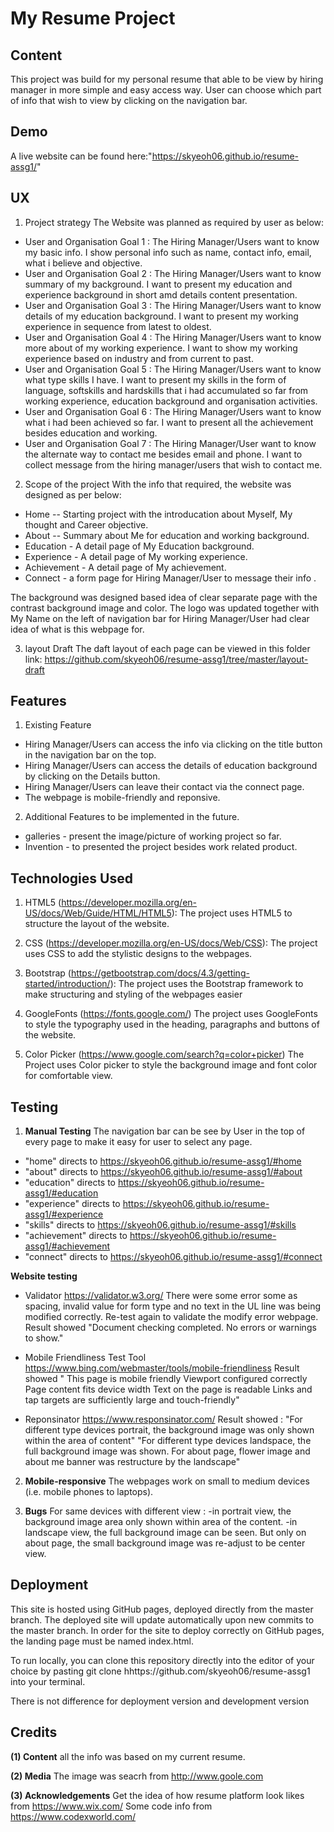
# **My Resume Project**

## **Content**
This project was build for my personal resume that able to be view by hiring manager in more simple and easy access way.
User can choose which part of info that wish to view by clicking on the navigation bar.

## **Demo**
A live website can be found here:"https://skyeoh06.github.io/resume-assg1/"


## **UX**
1. Project strategy
The Website was planned as required by user as below:
* User and Organisation Goal 1 : The Hiring Manager/Users want to know my basic info. I show personal info such as name, contact info, email, what i believe and objective.
* User and Organisation Goal 2 : The Hiring Manager/Users want to know summary of my background. I want to present my education and experience background in short amd details content  presentation.
* User and Organisation Goal 3 : The Hiring Manager/Users want to know details of my education background. I want to present my working experience in sequence from latest to oldest.
* User and  Organisation Goal 4 : The Hiring Manager/Users want to know more about of my working experience. I want to show my working experience based on industry and from current to past.
* User and Organisation Goal 5 : The Hiring Manager/Users want to know what type skills I have. I want to present my skills in the form of language, softskills and hardskills that i had accumulated so far from working experience, education background and organisation activities.
* User and Organisation Goal 6 : The Hiring Manager/Users want to know what i had been achieved so far. I want to present all the achievement besides education and working.
* User and Organisation Goal 7 : The Hiring Manager/User want to know the alternate way to contact me besides email and phone. I want to collect message from the hiring manager/users that wish to contact me.


2. Scope of the project
With the info that required, the website was designed as per below:
* Home -- Starting project with the introducation about Myself, My thought and Career objective.
* About -- Summary about Me for education and working background.
* Education - A detail page of My Education background.
* Experience - A detail page of My working experience.
* Achievement - A detail page of My achievement.
* Connect - a form page for Hiring Manager/User to message their info .

The background was designed based idea of clear separate page with the contrast background image and color.
The logo was updated together with My Name on the left of navigation bar for Hiring Manager/User had clear idea of what is this webpage for.

3. layout Draft
The daft layout of each page can be viewed in this folder link:
https://github.com/skyeoh06/resume-assg1/tree/master/layout-draft

## **Features**
1. Existing Feature
* Hiring Manager/Users can access the info via clicking on the title button in the navigation bar on the top.
* Hiring Manager/Users can access the details of education background by clicking on the Details button.
* Hiring Manager/Users can leave their contact via the connect page.
* The webpage is mobile-friendly and reponsive.


2. Additional Features to be implemented in the future.
* galleries - present the image/picture of working project so far.
* Invention - to presented the project besides work related product.

## **Technologies Used**
1. HTML5 (https://developer.mozilla.org/en-US/docs/Web/Guide/HTML/HTML5): The project uses HTML5 to structure the layout of the website.

2. CSS (https://developer.mozilla.org/en-US/docs/Web/CSS): The project uses CSS to add the stylistic designs to the webpages.

3. Bootstrap (https://getbootstrap.com/docs/4.3/getting-started/introduction/): The project uses the Bootstrap framework to make structuring and styling of the webpages easier

4. GoogleFonts (https://fonts.google.com/) The project uses GoogleFonts to style the typography used in the heading, paragraphs and buttons of the website.

5. Color Picker (https://www.google.com/search?q=color+picker) The Project uses Color picker to style the background image and font color for comfortable view.


## **Testing**
1. **Manual Testing**
The navigation bar can be see by User in the top of every page to make it easy for user to select any page.
* "home" directs to https://skyeoh06.github.io/resume-assg1/#home
* "about" directs to https://skyeoh06.github.io/resume-assg1/#about
* "education" directs to https://skyeoh06.github.io/resume-assg1/#education
* "experience" directs to https://skyeoh06.github.io/resume-assg1/#experience
* "skills" directs to https://skyeoh06.github.io/resume-assg1/#skills
* "achievement" directs to https://skyeoh06.github.io/resume-assg1/#achievement
* "connect" directs to https://skyeoh06.github.io/resume-assg1/#connect

**Website testing**
* Validator https://validator.w3.org/
There were some error some as spacing, invalid value for form type and no text in the UL line was being modified correctly.
Re-test again to validate the modify error webpage.
Result showed "Document checking completed. No errors or warnings to show."

* Mobile Friendliness Test Tool https://www.bing.com/webmaster/tools/mobile-friendliness
Result showed "
This page is mobile friendly
Viewport configured correctly
Page content fits device width
Text on the page is readable
Links and tap targets are sufficiently large and touch-friendly"

* Reponsinator https://www.responsinator.com/
Result showed :
"For different type devices portrait, the background image was only shown within the area of content"
"For different type devices landspace, the full background image was shown. For about page, flower image and about me banner was restructure by the landscape" 

2. **Mobile-responsive**
The webpages work on small to medium devices (i.e. mobile phones to laptops).

3. **Bugs**
For same devices with different view :
-in portrait view, the background image area only shown within area of the content.
-in landscape view, the full background image can be seen. But only on about page, the small background image was re-adjust to be center view.


## **Deployment**
This site is hosted using GitHub pages, deployed directly from the master branch. The deployed site will update automatically upon new commits to the master branch. In order for the site to deploy correctly on GitHub pages, the landing page must be named index.html.

To run locally, you can clone this repository directly into the editor of your choice by pasting git clone hhttps://github.com/skyeoh06/resume-assg1 into your terminal.

There is not difference for deployment version and development version

## **Credits**
**(1) Content**
all the info was based on my current resume.

**(2) Media**
The image was seacrh from http://www.goole.com 

**(3) Acknowledgements**
Get the idea of how resume platform look likes from https://www.wix.com/
Some code info from https://www.codexworld.com/ 
